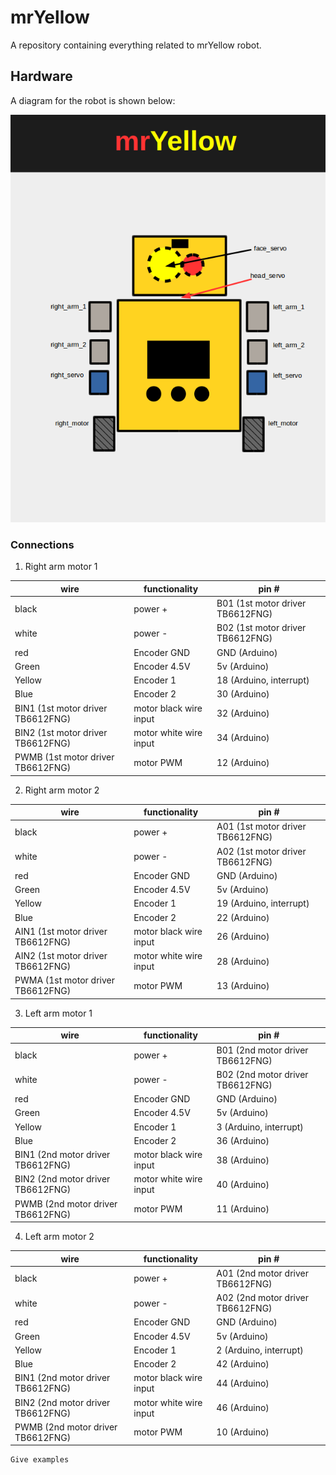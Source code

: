 # mrYellow

A repository containing everything related to mrYellow robot.
## Hardware
A diagram for the robot is shown below:

![Alt text](/documentation/figures/diagram.png?raw=true "mrYellow diagram")



### Connections
1. Right arm motor 1

| wire          | functionality | pin # |
| ------------- |---------------| ------|
| black         |  power +      |  B01 (1st motor driver TB6612FNG) |
| white         |  power -      |  B02 (1st motor driver TB6612FNG)  |
| red           |  Encoder GND  |  GND (Arduino) |
| Green         |  Encoder 4.5V |  5v  (Arduino)|
| Yellow        |  Encoder 1    |  18  (Arduino, interrupt) |
| Blue          |  Encoder 2    |  30  (Arduino) |
| BIN1 (1st motor driver TB6612FNG)              |  motor black wire input   |  32  (Arduino) |
| BIN2 (1st motor driver TB6612FNG)              |  motor white wire input   |  34  (Arduino) |
| PWMB (1st motor driver TB6612FNG)              |  motor PWM   |  12  (Arduino) |

2. Right arm motor 2

| wire          | functionality | pin # |
| ------------- |---------------| ------|
| black         |  power +      |  A01 (1st motor driver TB6612FNG) |
| white         |  power -      |  A02 (1st motor driver TB6612FNG)  |
| red           |  Encoder GND  |  GND (Arduino) |
| Green         |  Encoder 4.5V |  5v  (Arduino)|
| Yellow        |  Encoder 1    |  19  (Arduino, interrupt) |
| Blue          |  Encoder 2    |  22  (Arduino) |
| AIN1 (1st motor driver TB6612FNG)              |  motor black wire input   |  26  (Arduino) |
| AIN2 (1st motor driver TB6612FNG)              |  motor white wire input   |  28  (Arduino) |
| PWMA (1st motor driver TB6612FNG)              |  motor PWM   |  13  (Arduino) |

3. Left arm motor 1

| wire          | functionality | pin # |
| ------------- |---------------| ------|
| black         |  power +      |  B01 (2nd motor driver TB6612FNG) |
| white         |  power -      |  B02 (2nd motor driver TB6612FNG)  |
| red           |  Encoder GND  |  GND (Arduino) |
| Green         |  Encoder 4.5V |  5v  (Arduino)|
| Yellow        |  Encoder 1    |  3  (Arduino, interrupt) |
| Blue          |  Encoder 2    |  36  (Arduino) |
| BIN1 (2nd motor driver TB6612FNG)              |  motor black wire input   |  38  (Arduino) |
| BIN2 (2nd motor driver TB6612FNG)              |  motor white wire input   |  40  (Arduino) |
| PWMB (2nd motor driver TB6612FNG)              |  motor PWM   |  11  (Arduino) |

4. Left arm motor 2

| wire          | functionality | pin # |
| ------------- |---------------| ------|
| black         |  power +      |  A01 (2nd motor driver TB6612FNG) |
| white         |  power -      |  A02 (2nd motor driver TB6612FNG)  |
| red           |  Encoder GND  |  GND (Arduino) |
| Green         |  Encoder 4.5V |  5v  (Arduino)|
| Yellow        |  Encoder 1    |  2  (Arduino, interrupt) |
| Blue          |  Encoder 2    |  42  (Arduino) |
| BIN1 (2nd motor driver TB6612FNG)              |  motor black wire input   |  44  (Arduino) |
| BIN2 (2nd motor driver TB6612FNG)              |  motor white wire input   |  46  (Arduino) |
| PWMB (2nd motor driver TB6612FNG)              |  motor PWM   |  10  (Arduino) |



```
Give examples
```



